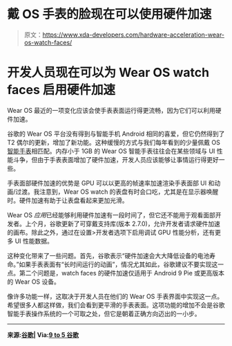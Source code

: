 # 戴 OS 手表的脸现在可以使用硬件加速

> 原文：<https://www.xda-developers.com/hardware-acceleration-wear-os-watch-faces/>

# 开发人员现在可以为 Wear OS watch faces 启用硬件加速

Wear OS 最近的一项变化应该会使手表表面运行得更流畅，因为它们可以利用硬件加速。

谷歌的 Wear OS 平台没有得到与智能手机 Android 相同的喜爱，但它仍然得到了 T2 偶尔的更新，增加了新功能。这种缓慢的方式与我们每年看到的少量佩戴 OS [智能手表](https://www.xda-developers.com/ticwatch-c2-plus-1gb-ram-wear-os/)相匹配。内存小于 1GB 的 Wear OS 智能手表往往会在某些领域与 UI 性能斗争，但由于手表表面增加了硬件加速，开发人员应该能够让事情运行得更好一些。

手表面部硬件加速的优势是 GPU 可以以更高的帧速率加速渲染手表面部 UI 和动画/过渡。我注意到，Wear OS watch 的表盘有时会口吃，尤其是在显示器唤醒时。硬件加速有助于让表盘看起来更加光滑。

Wear OS *应用*已经能够利用硬件加速有一段时间了，但它还不能用于观看面部开发者。上个月，谷歌更新了可穿戴支持库(版本 2.7.0)，允许开发者请求硬件加速的画布。除此之外，通过在设置>开发者选项下启用调试 GPU 性能分析，还有更多 UI 性能数据。

这种变化带来了一些问题。首先，谷歌表示“硬件加速会大大降低设备的电池寿命。”如果手表表面有“长时间运行的动画”，情况尤其如此，谷歌建议不要实现这一点。第二个问题是，watch faces 的硬件加速仅适用于 Android 9 Pie 或更高版本的 Wear OS 设备。

像许多功能一样，这取决于开发人员在他们的 Wear OS 手表界面中实现这一点。希望很多人都这样做，我们会看到更平滑的手表表面。这项功能的增加不会是谷歌智能手表操作系统的一个可取之处，但它是朝着正确方向迈出的一小步。

* * *

**来源:[谷歌](https://developer.android.com/training/wearables/watch-faces/hardware-acceleration)| Via:[9 to 5 谷歌](https://9to5google.com/2020/06/21/wear-os-watch-faces/)**
